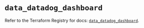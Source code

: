 # `data_datadog_dashboard`

Refer to the Terraform Registry for docs: [`data_datadog_dashboard`](https://registry.terraform.io/providers/datadog/datadog/3.51.0/docs/data-sources/dashboard).
